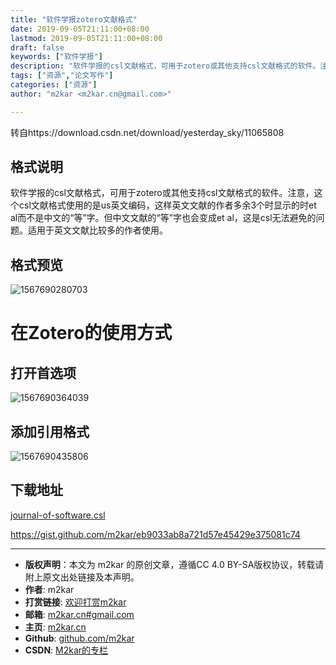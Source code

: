 ```yaml
---
title: "软件学报zotero文献格式"
date: 2019-09-05T21:11:00+08:00
lastmod: 2019-09-05T21:11:00+08:00
draft: false
keywords: ["软件学报"]
description: "软件学报的csl文献格式，可用于zotero或其他支持csl文献格式的软件。注意，这个csl文献格式使用的是us英文编码，这样英文文献的作者多余3个时显示的时et al而不是中文的“等”字。但中文文献的“等”字也会变成et al，这是csl无法避免的问题。适用于英文文献比较多的作者使用。"
tags: ["资源","论文写作"]
categories: ["资源"]
author: "m2kar <m2kar.cn@gmail.com>"

---
```


<!--more-->

转自https://download.csdn.net/download/yesterday_sky/11065808


## 格式说明
软件学报的csl文献格式，可用于zotero或其他支持csl文献格式的软件。注意，这个csl文献格式使用的是us英文编码，这样英文文献的作者多余3个时显示的时et al而不是中文的“等”字。但中文文献的“等”字也会变成et al，这是csl无法避免的问题。适用于英文文献比较多的作者使用。
## 格式预览

![1567690280703](https://cdn.jsdelivr.net/gh/m2kar/bucket/img/1567690280703.png)

# 在Zotero的使用方式

## 打开首选项

![1567690364039](https://cdn.jsdelivr.net/gh/m2kar/bucket/img/1567690364039.png)

## 添加引用格式

![1567690435806](https://cdn.jsdelivr.net/gh/m2kar/bucket/img/1567690435806.png)

## 下载地址

[journal-of-software.csl](https://cdn.jsdelivr.net/gh/m2kar/bucket/annex/journal-of-software.csl)

https://gist.github.com/m2kar/eb9033ab8a721d57e45429e375081c74

<script src="https://gist.github.com/m2kar/eb9033ab8a721d57e45429e375081c74.js"></script>



--------
- **版权声明**：本文为 m2kar 的原创文章，遵循CC 4.0 BY-SA版权协议，转载请附上原文出处链接及本声明。
- **作者**: m2kar
- **打赏链接**: [欢迎打赏m2kar](http://m2kar-cn.mikecrm.com/wy97haW)
- **邮箱**: [m2kar.cn#gmail.com](mailto:m2kar.cn@gmail.com)
- **主页**: [m2kar.cn](https://m2kar.cn)
- **Github**: [github.com/m2kar](https://github.com/m2kar)
- **CSDN**: [M2kar的专栏](https://blog.csdn.net/still_night)
